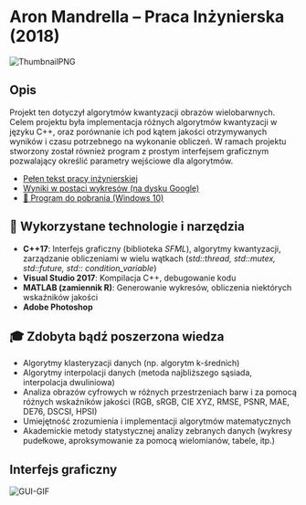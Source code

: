 # Aron Mandrella – Praca Inżynierska (2018)
![ThumbnailPNG](https://raw.githubusercontent.com/aronmandrella/PracaInzynierska/main/GitHub_Thumbnail.png)

## Opis
Projekt ten dotyczył algorytmów kwantyzacji obrazów wielobarwnych. Celem projektu była implementacja różnych algorytmów kwantyzacji w języku C++, oraz porównanie ich pod kątem jakości otrzymywanych wyników i czasu potrzebnego na wykonanie obliczeń. W ramach projektu stworzony został również program z prostym interfejsem graficznym pozwalający określić parametry wejściowe dla algorytmów.

* [Pełen tekst pracy inżynierskiej]( https://github.com/aronmandrella/PracaInzynierska/blob/main/AMandrella%20-%20Praca%20In%C5%BCynierska.pdf)
* [Wyniki w postaci wykresów (na dysku Google)]( https://drive.google.com/drive/folders/1Vtz8GABDCrWPLk_FXwrDxCHjYdSvlFe3?usp=sharing)
* [💾 Program do pobrania (Windows 10)](https://github.com/aronmandrella/PracaInzynierska/releases/tag/1.0)

## 🧰 Wykorzystane technologie i narzędzia
* **C++17**: Interfejs graficzny (biblioteka *SFML*), algorytmy kwantyzacji, zarządzanie obliczeniami w wielu wątkach (*std::thread, std::mutex, std::future, std:: condition_variable*)
* **Visual Studio 2017**: Kompilacja C++, debugowanie kodu
* **MATLAB (zamiennik R)**: Generowanie wykresów, obliczenia niektórych wskaźników jakości
* **Adobe Photoshop**
## 🎓 Zdobyta bądź poszerzona wiedza
* Algorytmy klasteryzacji danych (np. algorytm k-średnich)
* Algorytmy interpolacji danych (metoda najbliższego sąsiada, interpolacja dwuliniowa)
* Analiza obrazów cyfrowych w różnych przestrzeniach barw i za pomocą różnych wskaźników jakości (RGB, sRGB, CIE XYZ, RMSE, PSNR, MAE, DE76, DSCSI, HPSI)
* Umiejętność zrozumienia i implementacji algorytmów matematycznych
* Akademickie metody statystycznej analizy zebranych danych (wykresy pudełkowe, aproksymowanie za pomocą wielomianów, tabele, itp.)

## Interfejs graficzny
![GUI-GIF](https://raw.githubusercontent.com/aronmandrella/PracaInzynierska/main/GUI_wide.PNG)
